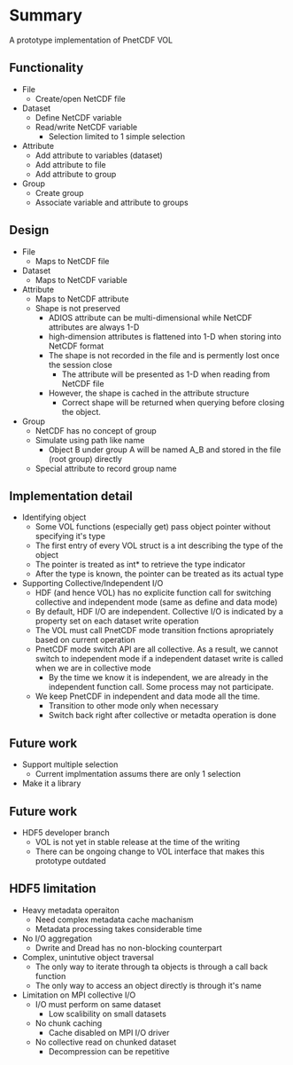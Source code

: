 # Summary

A prototype implementation of PnetCDF VOL

## Functionality
* File
  + Create/open NetCDF file
* Dataset
  + Define NetCDF variable
  + Read/write NetCDF variable
    + Selection limited to 1 simple selection
* Attribute
  + Add attribute to variables (dataset)
  + Add attribute to file
  + Add attribute to group
* Group
  + Create group
  + Associate variable and attribute to groups

## Design
* File
  + Maps to NetCDF file
* Dataset
  + Maps to NetCDF variable
* Attribute
  + Maps to NetCDF attribute
  + Shape is not preserved
    + ADIOS attribute can be multi-dimensional while NetCDF attributes are always 1-D
    + high-dimension attributes is flattened into 1-D when storing into NetCDF format
    + The shape is not recorded in the file and is permently lost once the session close
      + The attribute will be presented as 1-D when reading from NetCDF file
    + However, the shape is cached in the attribute structure
        + Correct shape will be returned when querying before closing the object.
* Group
  + NetCDF has no concept of group
  + Simulate using path like name
    + Object B under group A will be named A_B and stored in the file (root group) directly
  + Special attribute to record group name

## Implementation detail
* Identifying object
  + Some VOL functions (especially get) pass object pointer without specifying it's type
  + The first entry of every VOL struct is a int describing the type of the object
  + The pointer is treated as int* to retrieve the type indicator
  + After the type is known, the pointer can be treated as its actual type
* Supporting Collective/Independent I/O
  + HDF (and hence VOL) has no explicite function call for switching collective and independent mode (same as define and data mode)
  + By default, HDF I/O are independent. Collective I/O is indicated by a property set on each dataset write operation
  + The VOL must call PnetCDF mode transition fnctions apropriately based on current operation
  + PnetCDF mode switch API are all collective. As a result, we cannot switch to independent mode if a independent dataset write is called when we are in collective mode
    + By the time we know it is independent, we are already in the independent function call. Some process may not participate.
  + We keep PnetCDF in independent and data mode all the time.
    + Transition to other mode only when necessary
    + Switch back right after collective or metadta operation is done

## Future work
* Support multiple selection
  + Current implmentation assums there are only 1 selection 
* Make it a library

## Future work
* HDF5 developer branch
  + VOL is not yet in stable release at the time of the writing
  + There can be ongoing change to VOL interface that makes this prototype outdated

## HDF5 limitation
* Heavy metadata operaiton
  + Need complex metadata cache machanism
  + Metadata processing takes considerable time
* No I/O aggregation
  + Dwrite and Dread has no non-blocking counterpart
* Complex, unintutive object traversal
  + The only way to iterate through ta objects is through a call back function
  + The only way to access an object directly is through it's name
* Limitation on MPI collective I/O
  + I/O must perform on same dataset
    + Low scalibility on small datasets
  + No chunk caching
    + Cache disabled on MPI I/O driver
  + No collective read on chunked dataset
    + Decompression can be repetitive
    

